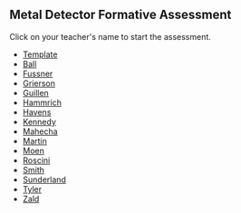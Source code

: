 ## Metal Detector Formative Assessment

Click on your teacher's name to start the assessment.

* [Template](https://docs.google.com/forms/d/e/1FAIpQLSccZoeWTsMOsu3VCTSyGcO5unU2KpLcxHiV8Tn3rPr4grl2pQ/viewform)
* [Ball]()
* [Fussner]()
* [Grierson](https://docs.google.com/forms/d/e/1FAIpQLSfZFE8JW_amT-LmqDhjry-jsorFj1uBxew58_LiDdE0ATPerg/viewform?usp=sf_link)
* [Guillen]()
* [Hammrich](https://docs.google.com/forms/d/e/1FAIpQLSdSlDjzNEUdgEvXy5K6py3IckdN7Lmii00nguP0pJDn1eUwoQ/viewform?usp=sf_link)
* [Havens]()
* [Kennedy]()
* [Mahecha]()
* [Martin]()
* [Moen]()
* [Roscini]()
* [Smith]()
* [Sunderland]()
* [Tyler]()
* [Zald]()
